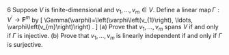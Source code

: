 6 Suppose $V$ is finite-dimensional and $v_{1}, \ldots, v_{m} \in V$. Define a linear $\operatorname{map} \Gamma: V^{\prime} \rightarrow \mathbf{F}^{m}$ by
\[
\Gamma(\varphi)=\left(\varphi\left(v_{1}\right), \ldots, \varphi\left(v_{m}\right)\right) .
\]
(a) Prove that $v_{1}, \ldots, v_{m}$ spans $V$ if and only if $\Gamma$ is injective.
(b) Prove that $v_{1}, \ldots, v_{m}$ is linearly independent if and only if $\Gamma$ is surjective.
